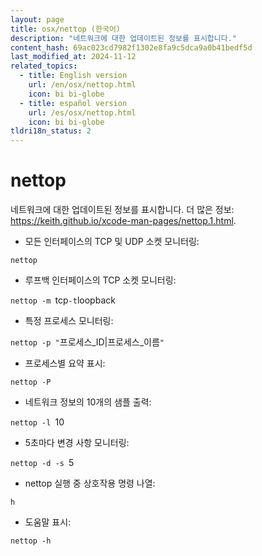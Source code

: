 ```yaml
---
layout: page
title: osx/nettop (한국어)
description: "네트워크에 대한 업데이트된 정보를 표시합니다."
content_hash: 69ac023cd7982f1302e8fa9c5dca9a0b41bedf5d
last_modified_at: 2024-11-12
related_topics:
  - title: English version
    url: /en/osx/nettop.html
    icon: bi bi-globe
  - title: español version
    url: /es/osx/nettop.html
    icon: bi bi-globe
tldri18n_status: 2
---
```

# nettop

네트워크에 대한 업데이트된 정보를 표시합니다.
더 많은 정보: <https://keith.github.io/xcode-man-pages/nettop.1.html>.

- 모든 인터페이스의 TCP 및 UDP 소켓 모니터링:

`nettop`

- 루프백 인터페이스의 TCP 소켓 모니터링:

`nettop -m `<span class="tldr-var badge badge-pill bg-dark-lm bg-white-dm text-white-lm text-dark-dm font-weight-bold">tcp</span>` -t `<span class="tldr-var badge badge-pill bg-dark-lm bg-white-dm text-white-lm text-dark-dm font-weight-bold">loopback</span>

- 특정 프로세스 모니터링:

`nettop -p "`<span class="tldr-var badge badge-pill bg-dark-lm bg-white-dm text-white-lm text-dark-dm font-weight-bold">프로세스_ID|프로세스_이름</span>`"`

- 프로세스별 요약 표시:

`nettop -P`

- 네트워크 정보의 10개의 샘플 출력:

`nettop -l `<span class="tldr-var badge badge-pill bg-dark-lm bg-white-dm text-white-lm text-dark-dm font-weight-bold">10</span>

- 5초마다 변경 사항 모니터링:

`nettop -d -s `<span class="tldr-var badge badge-pill bg-dark-lm bg-white-dm text-white-lm text-dark-dm font-weight-bold">5</span>

- nettop 실행 중 상호작용 명령 나열:

`h`

- 도움말 표시:

`nettop -h`
